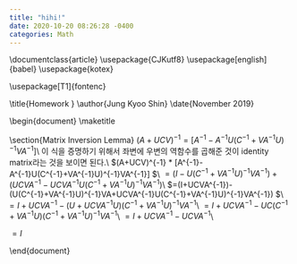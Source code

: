 ```yaml
---
title: "hihi!"
date: 2020-10-20 08:26:28 -0400
categories: Math
---
```



\documentclass{article}
\usepackage{CJKutf8}
\usepackage[english]{babel}
\usepackage{kotex}

\usepackage[T1]{fontenc}

\title{Homework }
\author{Jung Kyoo Shin}
\date{November 2019}


\begin{document}
\maketitle

\section{Matrix Inversion Lemma}
$(A+UCV)^{-1} = [A^{-1}-A^{-1}U(C^{-1}+VA^{-1}U)^{-1}VA^{-1}]$\\
이 식을 증명하기 위해서 좌변에 우변의 역함수를 곱해준 것이 identity matrix라는 것을 보이면 된다.\\
$(A+UCV)^{-1} * [A^{-1}-A^{-1}U(C^{-1}+VA^{-1}U)^{-1}VA^{-1}] $\\
$=(I-U(C^{-1}+VA^{-1}U)^{-1}VA^{-1})+(UCVA^{-1}-UCVA^{-1}U(C^{-1}+VA^{-1}U)^{-1}VA^{-1})$\\
$=(I+UCVA^{-1})-(U(C^{-1}+VA^{-1}U)^{-1}VA+UCVA^{-1}U(C^{-1}+VA^{-1}U)^{-1}VA^{-1}) $\\
$=I+UCVA^{-1}-(U+UCVA^{-1}U)(C^{-1}+VA^{-1}U)^{-1}VA^{-1}$\\
$= I+UCVA^{-1}-UC(C^{-1}+VA^{-1}U)(C^{-1}+VA^{-1}U)^{-1}VA^{-1}$\\
$=I+UCVA^{-1}-UCVA^{-1}$\\

$=I$








\end{document}
